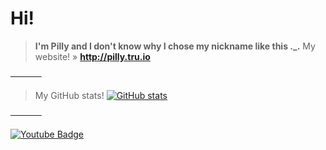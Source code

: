 # Hi!

> **I'm Pilly and I don't know why I chose my nickname like this ._.**
> My website! » **http://pilly.tru.io**
> 
─────

> My GitHub stats!
[![GitHub stats](https://github-readme-stats.vercel.app/api?username=PillyYT)](https://github.com/PillyYT)

─────

[![Youtube Badge](https://img.shields.io/badge/Youtube-ff0000?style=flat-square&logo=youtube&link=https://www.youtube.com/channel/UCW2Y-pG81_dOSDIEKwXMOSQ)](https://www.youtube.com/channel/UCW2Y-pG81_dOSDIEKwXMOSQ)
